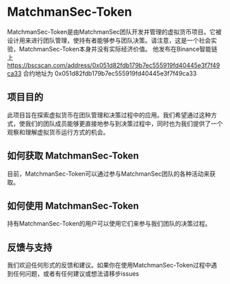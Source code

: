 

# MatchmanSec-Token

MatchmanSec-Token是由MatchmanSec团队开发并管理的虚拟货币项目。它被设计用来进行团队管理，使持有者能够参与团队决策。请注意，这是一个社会实验，MatchmanSec-Token本身并没有实际经济价值。
他发布在Binance智能链上 https://bscscan.com/address/0x051d82fdb179b7ec555919fd40445e3f7f49ca33
合约地址为 0x051d82fdb179b7ec555919fd40445e3f7f49ca33

## 项目目的

此项目旨在探索虚拟货币在团队管理和决策过程中的应用。我们希望通过这种方式，使我们的团队成员能够更直接地参与到决策过程中，同时也为我们提供了一个观察和理解虚拟货币运行方式的机会。

## 如何获取 MatchmanSec-Token

目前，MatchmanSec-Token可以通过参与MatchmanSec团队的各种活动来获取。

## 如何使用 MatchmanSec-Token

持有MatchmanSec-Token的用户可以使用它们来参与我们团队的决策过程。

## 反馈与支持

我们欢迎任何形式的反馈和建议。如果你在使用MatchmanSec-Token过程中遇到任何问题，或者有任何建议或想法请移步issues





